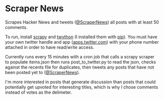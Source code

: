 Scraper News
============

Scrapes Hacker News and tweets ([@ScraperNews](http://twitter.com/ScraperNews)) all posts with at least 50 comments.

To run, install [scrapy](https://github.com/scrapy/scrapy) and [twython](https://github.com/ryanmcgrath/twython) (I installed them with [pip](https://github.com/pypa/pip)). You must have your own twitter handle and app ([apps.twitter.com](http://apps.twitter.com)) with your phone number attached in order to have read/write access.

Currently runs every 15 minutes with a cron job that calls a scrapy scraper to populate items.json then runs post_to_twitter.py to read the json, checks against the recents file for duplicates, then tweets any posts that have not been posted yet to ([@ScraperNews](http://twitter.com/ScraperNews)).

I'm more interested in posts that generate discussion than posts that could potentially get upvoted for interesting titles, which is why I chose comments instead of votes as the delimeter.
